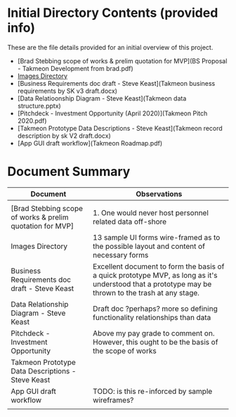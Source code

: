 # Initial Directory Contents (provided info)

These are the file details provided for an initial overview of this project.

- [Brad Stebbing scope of works & prelim quotation for MVP](BS Proposal - Takmeon Development from brad.pdf)
- [Images Directory](rereadywhenyouare___ (2))
- [Business Requirements doc draft - Steve Keast](Takmeon business requirements by SK v3 draft.docx)
- [Data Relatioonship Diagram - Steve Keast](Takmeon data structure.pptx)
- [Pitchdeck - Investment Opportunity (April 2020)](Takmeon Pitch 2020.pdf)
- [Takmeon Prototype Data Descriptions - Steve Keast](Takmeon record description by sk V2 draft.docx)
- [App GUI draft workflow](Takmeon Roadmap.pdf)

# Document Summary


|  Document | Observations   |
|---|---|
|   |   |
|[Brad Stebbing scope of works & prelim quotation for MVP]|1. One would never host personnel related data off-shore|
|Images Directory|13 sample UI forms wire-framed as to the possible layout and content of necessary forms|
|Business Requirements doc draft - Steve Keast|Excellent document to form the basis of a quick prototype MVP, as long as it's understood that a prototype may be thrown to the trash at any stage.|
|Data Relationship Diagram - Steve Keast|Draft doc ?perhaps? more so defining functionality relationships than data|
|Pitchdeck - Investment Opportunity|Above my pay grade to comment on. <br>However, this ought to be the basis of the scope of works|
|Takmeon Prototype Data Descriptions - Steve Keast||
|App GUI draft workflow|TODO: is this re-inforced by sample wireframes?|
|   |   |

